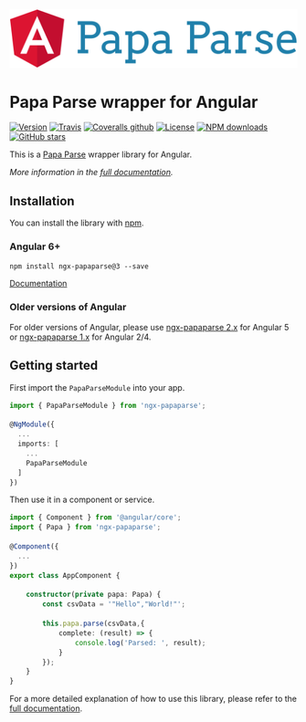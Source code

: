![Logo](https://raw.githubusercontent.com/alberthaff/ngx-papaparse/master/assets/ngx-papaparse.svg?sanitize=true)

# Papa Parse wrapper for Angular

[![Version](https://img.shields.io/npm/v/ngx-papaparse.svg?style=flat-square)](https://www.npmjs.com/package/ngx-papaparse)
[![Travis](https://img.shields.io/travis/alberthaff/ngx-papaparse/master.svg?style=flat-square)](https://travis-ci.org/alberthaff/ngx-papaparse)
[![Coveralls github](https://img.shields.io/coveralls/github/alberthaff/ngx-papaparse.svg?style=flat-square)](https://coveralls.io/github/alberthaff/ngx-papaparse)
[![License](https://img.shields.io/npm/l/ngx-papaparse.svg?style=flat-square)](https://github.com/alberthaff/ngx-papaparse/blob/master/LICENSE.md)
[![NPM downloads](https://img.shields.io/npm/dt/ngx-papaparse.svg?style=flat-square)](https://www.npmjs.com/package/ngx-papaparse)
[![GitHub stars](https://img.shields.io/github/stars/alberthaff/ngx-papaparse.svg?label=Stars&style=flat-square)](https://github.com/alberthaff/ngx-papaparse)

This is a [Papa Parse](https://github.com/mholt/PapaParse) wrapper library for Angular.

<i>More information in the [full documentation](https://alberthaff.dk/projects/ngx-papaparse/docs/v3).</i>

## Installation
You can install the library with [npm](https://npmjs.com).

### Angular 6+

    npm install ngx-papaparse@3 --save
    
[Documentation](https://alberthaff.dk/projects/ngx-papaparse/docs/v3)


### Older versions of Angular

For older versions of Angular, please use [ngx-papaparse 2.x](https://alberthaff.dk/projects/ngx-papaparse/docs/v2) for Angular 5 or [ngx-papaparse 1.x](https://alberthaff.dk/projects/ngx-papaparse/docs/v1) for Angular 2/4.

## Getting started

First import the `PapaParseModule` into your app.

```typescript
import { PapaParseModule } from 'ngx-papaparse';

@NgModule({
  ...
  imports: [
    ...
    PapaParseModule
  ]
})
```

Then use it in a component or service.

```typescript
import { Component } from '@angular/core';
import { Papa } from 'ngx-papaparse';

@Component({
  ...
})
export class AppComponent {

    constructor(private papa: Papa) {
        const csvData = '"Hello","World!"';
        
        this.papa.parse(csvData,{
            complete: (result) => {
                console.log('Parsed: ', result);
            }
        });
    }
}
``` 


For a more detailed explanation of how to use this library, please refer to the [full documentation](https://alberthaff.dk/projects/ngx-papaparse/docs/v3). 
